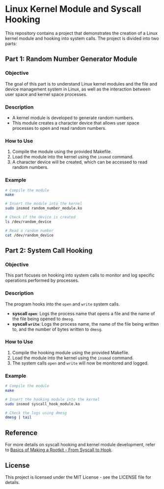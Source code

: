 # Linux Kernel Module and Syscall Hooking

This repository contains a project that demonstrates the creation of a Linux kernel module and hooking into system calls. The project is divided into two parts:

## Part 1: Random Number Generator Module

### Objective
The goal of this part is to understand Linux kernel modules and the file and device management system in Linux, as well as the interaction between user space and kernel space processes.

### Description
- A kernel module is developed to generate random numbers.
- This module creates a character device that allows user space processes to open and read random numbers.

### How to Use
1. Compile the module using the provided Makefile.
2. Load the module into the kernel using the `insmod` command.
3. A character device will be created, which can be accessed to read random numbers.

### Example
```bash
# Compile the module
make

# Insert the module into the kernel
sudo insmod random_number_module.ko

# Check if the device is created
ls /dev/random_device

# Read a random number
cat /dev/random_device
```

## Part 2: System Call Hooking

### Objective
This part focuses on hooking into system calls to monitor and log specific operations performed by processes.

### Description
The program hooks into the `open` and `write` system calls.

- **syscall `open`**: Logs the process name that opens a file and the name of the file being opened to `dmesg`.
- **syscall `write`**: Logs the process name, the name of the file being written to, and the number of bytes written to `dmesg`.

### How to Use
1. Compile the hooking module using the provided Makefile.
2. Load the module into the kernel using the `insmod` command.
3. The system calls `open` and `write` will now be monitored and logged.

### Example
```bash
# Compile the module
make

# Insert the hooking module into the kernel
sudo insmod syscall_hook_module.ko

# Check the logs using dmesg
dmesg | tail
```

## Reference
For more details on syscall hooking and kernel module development, refer to [Basics of Making a Rootkit - From Syscall to Hook](https://uwnthesis.wordpress.com/2016/12/26/basics-of-making-a-rootkit-from-syscall-to-hook).


## License
This project is licensed under the MIT License - see the LICENSE file for details.

